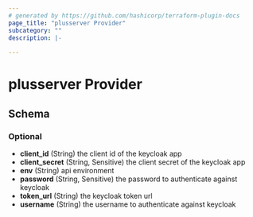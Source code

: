 ```yaml
---
# generated by https://github.com/hashicorp/terraform-plugin-docs
page_title: "plusserver Provider"
subcategory: ""
description: |-
  
---
```


# plusserver Provider





<!-- schema generated by tfplugindocs -->
## Schema

### Optional

- **client_id** (String) the client id of the keycloak app
- **client_secret** (String, Sensitive) the client secret of the keycloak app
- **env** (String) api environment
- **password** (String, Sensitive) the password to authenticate against keycloak
- **token_url** (String) the keycloak token url
- **username** (String) the username to authenticate against keycloak
